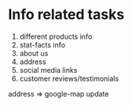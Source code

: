 # Info related tasks
1. different products info
2. stat-facts info
3. about us
4. address
5. social media links
6. customer reviews/testimonials


address => google-map update